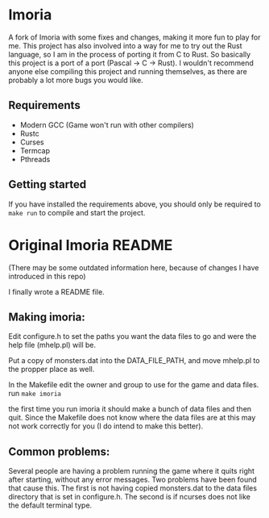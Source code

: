 # Imoria
A fork of Imoria with some fixes and changes, making it more fun to play for me.
This project has also involved into a way for me to try out the Rust language,
so I am in the process of porting it from C to Rust. So basically this project
is a port of a port (Pascal -> C -> Rust). I wouldn't recommend anyone else
compiling this project and running themselves, as there are probably a lot more
bugs you would like.

## Requirements
* Modern GCC (Game won't run with other compilers)
* Rustc
* Curses
* Termcap
* Pthreads

## Getting started
If you have installed the requirements above, you should only be required to
`make run` to compile and start the project.

# Original Imoria README
(There may be some outdated information here, because of changes I have
introduced in this repo)

I finally wrote a README file.

## Making imoria:

Edit configure.h to set the paths you want the data files to go and
were the help file (mhelp.pl) will be.

Put a copy of monsters.dat into the DATA_FILE_PATH, and move mhelp.pl
to the propper place as well.

In the Makefile edit the owner and group to use for the game and data files.
run `make imoria`

the first time you run imoria it should make a bunch of data files and
then quit. Since the Makefile does not know where the data files are at this may
not work correctly for you (I do intend to make this better).


## Common problems:

Several people are having a problem running the game where it quits
right after starting, without any error messages.  Two problems have
been found that cause this.  The first is not having copied monsters.dat
to the data files directory that is set in configure.h.  The second
is if ncurses does not like the default terminal type.

